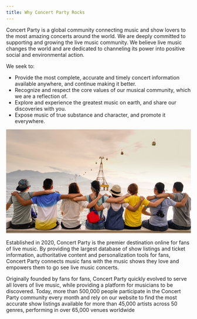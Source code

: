 ```yaml
---
title: Why Concert Party Rocks
---
```


Concert Party is a global community connecting music and show lovers to the most amazing
concerts around the world. We are deeply committed to supporting and growing the live music community. We believe live music changes the world and are dedicated to channeling its power into positive social and environmental action.

We seek to:

- Provide the most complete, accurate and timely concert information available anywhere, and continue making it better.
- Recognize and respect the core values of our musical community, which we are a reflection of.
- Explore and experience the greatest music on earth, and share our discoveries with you.
- Expose music of true substance and character, and promote it everywhere.

![company](../../images/company/duy-pham-Cecb0_8Hx-o-unsplash.jpg)


Established in 2020, Concert Party is the premier destination online for fans of live music. By providing the largest database of show listings and ticket information, authoritative content and personalization tools for fans, Concert Party connects music fans with the music shows they love and empowers them to go see live music concerts. 

Originally founded by fans for fans, Concert Party quickly evolved to serve all lovers of live music, while providing a platform for musicians to be discovered. Today, more than 500,000 people participate in the Concert Party community every month and rely on our website to find the most accurate show listings available for more than 45,000 artists across 50 genres, performing in over 65,000 venues worldwide